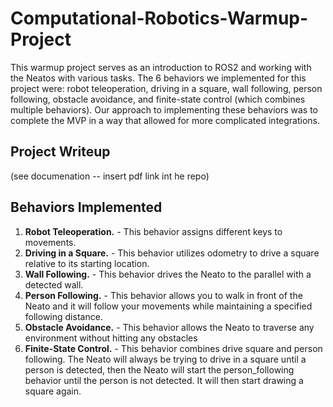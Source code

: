 # Computational-Robotics-Warmup-Project
This warmup project serves as an introduction to ROS2 and working with the Neatos with various tasks. The 6 behaviors we implemented for this project were: robot teleoperation, driving in a square, wall following, person following, obstacle avoidance, and finite-state control (which combines multiple behaviors). Our approach to implementing these behaviors was to complete the MVP in a way that allowed for more complicated integrations.

## Project Writeup
(see documenation -- insert pdf link int he repo)

## Behaviors Implemented
1. __Robot Teleoperation.__ - This behavior assigns different keys to movements. 
2. __Driving in a Square.__ - This behavior utilizes odometry to drive a square relative to its starting location.
3. __Wall Following.__ - This behavior drives the Neato to the parallel with a detected wall.
4. __Person Following.__ - This behavior allows you to walk in front of the Neato and it will follow your movements while maintaining a specified following distance.
5. __Obstacle Avoidance.__ - This behavior allows the Neato to traverse any environment without hitting any obstacles
6. __Finite-State Control.__ - This behavior combines drive square and person following. The Neato will always be trying to drive in a square until a person is detected, then the Neato will start the person_following behavior until the person is not detected. It will then start drawing a square again.